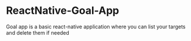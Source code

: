 # ReactNative-Goal-App
Goal app is a basic react-native application where you can list your targets and delete them if needed

